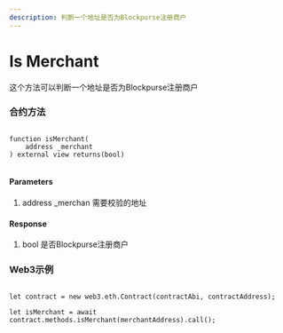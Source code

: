 ```yaml
---
description: 判断一个地址是否为Blockpurse注册商户
---
```


# Is Merchant

这个方法可以判断一个地址是否为Blockpurse注册商户

### 合约方法

```
 
function isMerchant(
    address _merchant
) external view returns(bool)
 
```

#### Parameters

1. address \_merchan 需要校验的地址



#### Response

1. bool 是否Blockpurse注册商户

### Web3示例

```

let contract = new web3.eth.Contract(contractAbi, contractAddress);

let isMerchant = await contract.methods.isMerchant(merchantAddress).call();

```
